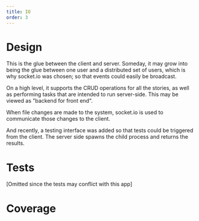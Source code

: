 ```yaml
---
title: IO
order: 3
---
```


# Design

This is the glue between the client and server. Someday, it may grow into being the glue between one user and a distributed set of users, which is why socket.io was chosen; so that events could easily be broadcast.

On a high level, it supports the CRUD operations for all the stories, as well as performing tasks that are intended to run server-side. This may be viewed as "backend for front end". 

When file changes are made to the system, socket.io is used to communicate those changes to the client.

And recently, a testing interface was added so that tests could be triggered from the client. The server side spawns the child process and returns the results.

# Tests
[Omitted since the tests may conflict with this app]

# Coverage
<TestCoverage file="lib/io.js" />
